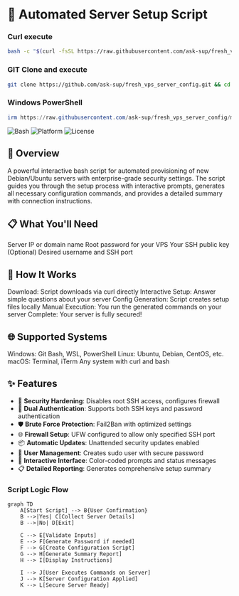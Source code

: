 # 🚀 Automated Server Setup Script

### Curl execute
```bash
bash -c "$(curl -fsSL https://raw.githubusercontent.com/ask-sup/fresh_vps_server_config/main/setup-server.sh)"
```
### GIT Clone and execute
```bash
git clone https://github.com/ask-sup/fresh_vps_server_config.git && cd fresh_vps_server_config && chmod +x setup-server.sh && ./setup-server.sh
```
### Windows PowerShell
```powershell
irm https://raw.githubusercontent.com/ask-sup/fresh_vps_server_config/main/setup-server.sh | bash
```

![Bash](https://img.shields.io/badge/bash-v5.0+-blue.svg)
![Platform](https://img.shields.io/badge/platform-Linux%20%7C%20Windows%20(Git%20Bash)-green.svg)
![License](https://img.shields.io/badge/license-MIT-orange.svg)

## 📖 Overview

A powerful interactive bash script for automated provisioning of new Debian/Ubuntu servers with enterprise-grade security settings. The script guides you through the setup process with interactive prompts, generates all necessary configuration commands, and provides a detailed summary with connection instructions.

## 📋 What You'll Need
Server IP or domain name
Root password for your VPS
Your SSH public key
(Optional) Desired username and SSH port

## 🎯 How It Works
Download: Script downloads via curl directly
Interactive Setup: Answer simple questions about your server
Config Generation: Script creates setup files locally
Manual Execution: You run the generated commands on your server
Complete: Your server is fully secured!

## 🌐 Supported Systems
Windows: Git Bash, WSL, PowerShell
Linux: Ubuntu, Debian, CentOS, etc.
macOS: Terminal, iTerm
Any system with curl and bash

## ✨ Features

- 🔐 **Security Hardening**: Disables root SSH access, configures firewall
- 🔑 **Dual Authentication**: Supports both SSH keys and password authentication
- 🛡️ **Brute Force Protection**: Fail2Ban with optimized settings
- 🌐 **Firewall Setup**: UFW configured to allow only specified SSH port
- 📦 **Automatic Updates**: Unattended security updates enabled
- 👤 **User Management**: Creates sudo user with secure password
- 🎨 **Interactive Interface**: Color-coded prompts and status messages
- 📋 **Detailed Reporting**: Generates comprehensive setup summary





### Script Logic Flow
```mermaid
graph TD
    A[Start Script] --> B{User Confirmation}
    B -->|Yes| C[Collect Server Details]
    B -->|No| D[Exit]
    
    C --> E[Validate Inputs]
    E --> F[Generate Password if needed]
    F --> G[Create Configuration Script]
    G --> H[Generate Summary Report]
    H --> I[Display Instructions]
    
    I --> J[User Executes Commands on Server]
    J --> K[Server Configuration Applied]
    K --> L[Secure Server Ready]
```
